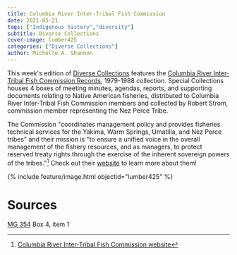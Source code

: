 ```yaml
---
title: Columbia River Inter-Tribal Fish Commission
date: 2021-05-21
tags: ["Indigenous history","diversity"]
subtitle: Diverse Collections
cover-image: lumber425
categories: ["Diverse Collections"]
author: Michelle A. Shannon
---
```


This week's edition of [Diverse Collections](https://harvester.lib.uidaho.edu/series/diversecollections.html) features the [Columbia River Inter-Tribal Fish Commission Records](https://archiveswest.orbiscascade.org/ark:/80444/xv38652), 1979-1988 collection. Special Collections houses 4 boxes of meeting minutes, agendas, reports, and supporting documents relating to Native American fisheries, distributed to Columbia River Inter-Tribal Fish Commission members and collected by Robert Strom, commission member representing the Nez Perce Tribe.

The Commission "coordinates management policy and provides fisheries technical services for the Yakima, Warm Springs, Umatilla, and Nez Perce tribes" and their mission is "to ensure a unified voice in the overall management of the fishery resources, and as managers, to protect reserved treaty rights through the exercise of the inherent sovereign powers of the tribes."[^1] Check out their [website](https://www.critfc.org/) to learn more about them!

{% include feature/image.html objectid="lumber425" %}

# Sources

[MG 354](https://archiveswest.orbiscascade.org/ark:/80444/xv38652) Box 4, item 1

[^1]: [Columbia River Inter-Tribal Fish Commission website](https://www.critfc.org/about-us/mission-vision/)